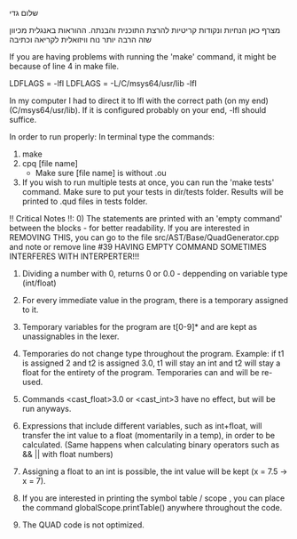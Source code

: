 שלום גדי

מצרף כאן הנחיות ונקודות קריטיות להרצת התוכנית והבנתה.
ההוראות באנגלית מכיוון שזה הרבה יותר נוח וויזואלית לקריאה וכתיבה

If you are having problems with running the 'make' command, it might be because of line 4 in make file.

LDFLAGS = -lfl
LDFLAGS = -L/C/msys64/usr/lib -lfl	

In my computer I had to direct it to lfl with the correct path (on my end) (C/msys64/usr/lib).
If it is configured probably on your end, -lfl should suffice.

In order to run properly:
In terminal type the commands: 
1) make
2) cpq [file name]
    - Make sure [file name] is without .ou 
3) If you wish to run multiple tests at once, you can run the 'make tests' command. 
   Make sure to put your tests in dir/tests folder.
   Results will be printed to .qud files in tests folder.

!! Critical Notes !!:
0) The statements are printed with an 'empty command' between the blocks - for better readability.
   If you are interested in REMOVING THIS, you can go to the file src/AST/Base/QuadGenerator.cpp and note or remove line #39
    HAVING EMPTY COMMAND SOMETIMES INTERFERES WITH INTERPERTER!!!

1) Dividing a number with 0, returns 0 or 0.0 - deppending on variable type (int/float)

2) For every immediate value in the program, there is a temporary assigned to it. 

3) Temporary variables for the program are t[0-9]* and are kept as unassignables in the lexer.

4) Temporaries do not change type throughout the program. 
    Example: if t1 is assigned 2 and t2 is assigned 3.0, t1 will stay an int and t2 will stay a float
             for the entirety of the program.
    Temporaries can and will be re-used.

5) Commands <cast_float>3.0 or <cast_int>3 have no effect, but will be run anyways.

6) Expressions that include different variables, such as int+float, will transfer the int value to a float (momentarily in a temp), in order to be calculated.
    (Same happens when calculating binary operators such as && || with float numbers)

7) Assigning a float to an int is possible, the int value will be kept (x = 7.5 -> x = 7).  

8) If you are interested in printing the symbol table / scope , you can place the command globalScope.printTable() anywhere throughout the code.

9) The QUAD code is not optimized.



